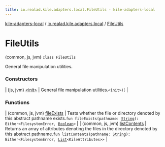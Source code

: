 ```yaml
---
title: io.realad.kile.adapters.local.FileUtils - kile-adapters-local
---
```


[kile-adapters-local](../../index.html) / [io.realad.kile.adapters.local](../index.html) / [FileUtils](./index.html)

# FileUtils

(common, js, jvm) `class FileUtils`

General file manipulation utilities.

### Constructors

| (js, jvm) [&lt;init&gt;](-init-.html) | General file manipulation utilities.`<init>()` |

### Functions

| (common, js, jvm) [fileExists](file-exists.html) | Tests whether the file or directory denoted by this abstract pathname exists.`fun fileExists(pathname: `[`String`](https://kotlinlang.org/api/latest/jvm/stdlib/kotlin/-string/index.html)`): Either<FilesystemError, `[`Boolean`](https://kotlinlang.org/api/latest/jvm/stdlib/kotlin/-boolean/index.html)`>` |
| (common, js, jvm) [listContents](list-contents.html) | Returns an array of attributes denoting the files in the directory denoted by this abstract pathname.`fun listContents(pathname: `[`String`](https://kotlinlang.org/api/latest/jvm/stdlib/kotlin/-string/index.html)`): Either<FilesystemError, `[`List`](https://kotlinlang.org/api/latest/jvm/stdlib/kotlin.collections/-list/index.html)`<KileAttributes>>` |

